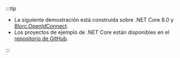 :::tip

- La siguiente demostración está construida sobre .NET Core 8.0 y [Blorc.OpenIdConnect](https://github.com/WildGums/Blorc.OpenIdConnect).
- Los proyectos de ejemplo de .NET Core están disponibles en el [repositorio de GitHub](https://github.com/logto-io/csharp).

:::
